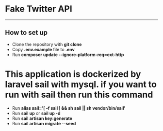# Fake Twitter API

- - - - -

## How to set up

- Clone the repository with __git clone <url>__
- Copy __.env.example__ file to __.env__
- Run __composer update --ignore-platform-req=ext-http__

# This application is dockerized by laravel sail with mysql. if you want to run with sail then run this command
- Run __alias sail='[ -f sail ] && sh sail || sh vendor/bin/sail'__
- Run __sail up__ or __sail up -d__
- Run __sail artisan key:generate__
- Run __sail artisan migrate --seed__
